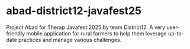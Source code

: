 # abad-district12-javafest25
Project Abad for Therap Javafest 2025 by team District12. A very user-friendly mobile application for rural farmers to help them leverage up-to-date practices and manage various challenges.
